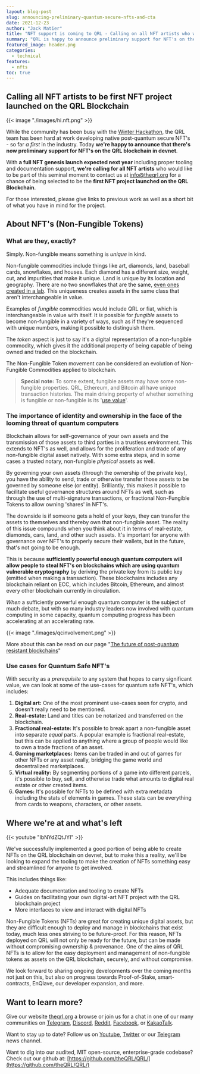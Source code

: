 ```yaml
---
layout: blog-post
slug: announcing-preliminary-quantum-secure-nfts-and-cta
date: 2021-12-23
author: "Jack Matier"
title: "NFT support is coming to QRL - Calling on all NFT artists who wish to be part of the genesis run to apply!"
summary: "QRL is happy to announce preliminary support for NFT's on the QRL blockchain on devnet and are putting out a call to all NFT artists to be the genesis run of Quantum Secure NFTs"
featured_image: header.png
categories:
  - technical
features:
  - nfts
toc: true
---
```


## Calling all NFT artists to be first NFT project launched on the QRL Blockchain

{{< image "./images/hi.nft.png" >}}

While the community has been busy with the [Winter Hackathon](/blog/qrl-winter-hackathon-2021-projects/), the QRL team has been hard at work developing native post-quantum secure NFT's - so far *a first* in the industry. Today **we're happy to announce that there's now preliminary support for NFT's on the QRL blockchain in devnet**. 

With **a full NFT genesis launch expected next year** including proper tooling and documentation support, **we're calling for all NFT artists** who would like to be part of this seminal moment to contact us at [info@theqrl.org](mailto:info@theqrl.org) for a chance of being selected to be the **first NFT project launched on the QRL Blockchain**. 

For those interested, please give links to previous work as well as a short bit of what you have in mind for the project.

## About NFT's (Non-Fungible Tokens)

### What are they, exactly?

Simply. Non-fungible means something is *unique* in kind. 

Non-fungible commodities include things like art, diamonds, land, baseball cards, snowflakes, and houses. Each diamond has a different size, weight, cut, and impurities that make it unique. Land is unique by its location and geography. There are no two snowflakes that are the same, [even ones created in a lab](https://www.youtube.com/watch?v=ao2Jfm35XeE). This uniqueness creates assets in the same class that aren't interchangeable in value. 

Examples of *fungible* commodities would include QRL or fiat, which is interchangeable in value with itself. It *is* possible for *fungible* assets to become non-fungible in a variety of ways, such as if they're sequenced with unique numbers, making it possible to distinguish them.

The *token* aspect is just to say it's a digital representation of a non-fungible commodity, which gives it the additional property of being capable of being owned and traded on the blockchain.

The Non-Fungible Token movement can be considered an evolution of Non-Fungible Commodities applied to blockchain.

> **Special note:** To some extent, fungible assets may have some non-fungible properties. QRL, Ethereum, and Bitcoin all have unique transaction histories. The main driving property of whether something is fungible or non-fungible is its '[use value](https://medium.com/nonfungible/why-most-of-the-definitions-of-non-fungible-are-incorrect-3565fa3cfc66)'.

### The importance of identity and ownership in the face of the looming threat of quantum computers

Blockchain allows for self-governance of your own assets and the transmission of those assets to third parties in a trustless environment. This extends to NFT's as well, and allows for the proliferation and trade of any non-fungible digital asset natively. With some extra steps, and in some cases a trusted notary, non-fungible *physical* assets as well. 

By governing your own assets (through the ownership of the private key), you have the ability to send, trade or otherwise transfer those assets to be governed by someone else (or entity). Brilliantly, this makes it possible to facilitate useful governance structures around NFTs as well, such as through the use of multi-signature transactions, or fractional Non-Fungible Tokens to allow owning 'shares' in NFT's.

The downside is if someone gets a hold of your keys, they can transfer the assets to themselves and thereby own that non-fungible asset. The reality of this issue compounds when you think about it in terms of real-estate, diamonds, cars, land, and other such assets. It's important for anyone with governance over NFT's to properly secure their wallets, but in the future, that's not going to be enough.

This is because **sufficiently powerful enough quantum computers will allow people to steal NFT's on blockchains which are using quantum vulnerable cryptography** by deriving the private key from its public key (emitted when making a transaction). These blockchains includes any blockchain reliant on ECC, which includes Bitcoin, Ethereum, and almost every other blockchain currently in circulation.

*When* a sufficiently powerful enough quantum computer is the subject of much debate, but with so many industry leaders now involved with quantum computing in some capacity, quantum computing progress has been accelerating at an accelerating rate.

{{< image "./images/qcinvolvement.png" >}}

More about this can be read on our page "[The future of post-quantum resistant blockchains](/the-future-of-post-quantum-resistant-blockchains/)"

### Use cases for Quantum Safe NFT's

With security as a *prerequisite* to any system that hopes to carry significant value, we can look at some of the use-cases for quantum safe NFT's, which includes:

1. **Digital art:** One of the most prominent use-cases seen for crypto, and doesn't really need to be mentioned.
2. **Real-estate:** Land and titles can be notarized and transferred on the blockchain.
3. **Fractional real-estate:** It's possible to break apart a non-fungible asset into separate *equal* parts. A popular example is fractional real-estate, but this can be applied to anything where a group of people would like to own a trade fractions of an asset.
4. **Gaming marketplaces:** Items can be traded in and out of games for other NFTs or any asset really, bridging the game world and decentralized marketplaces.
5. **Virtual reality:** By segmenting portions of a game into different parcels, it's possible to buy, sell, and otherwise trade what amounts to digital real estate or other created items.
6. **Games:** It's possible for NFTs to be defined with extra metadata including the stats of elements in games. These stats can be everything from cards to weapons, characters, or other assets. 

## Where we're at and what's left

{{< youtube "IbNYdZQtJYI" >}}

We've successfully implemented a good portion of being able to create NFTs on the QRL blockchain on devnet, but to make this a reality, we'll be looking to expand the tooling to make the creation of NFTs something easy and streamlined for anyone to get involved.

This includes things like: 

- Adequate documentation and tooling to create NFTs
- Guides on facilitating your own digital-art NFT project with the QRL blockchain project
- More interfaces to view and interact with digital NFTs

Non-Fungible Tokens (NFTs) are great for creating unique digital assets, but they are difficult enough to deploy and manage in blockchains that exist today, much less ones striving to be future-proof. For this reason, NFTs deployed on QRL will not only be ready for the future, but can be made without compromising ownership & provenance. One of the aims of QRL NFTs is to allow for the easy deployment and management of non-fungible tokens as assets on the QRL blockchain, securely, and without compromise.

We look forward to sharing ongoing developments over the coming months not just on this, but also on progress towards Proof-of-Stake, smart-contracts, EnQlave, our developer expansion, and more.

## Want to learn more?

Give our website [theqrl.org](https://theqrl.org/) a browse or join us for a chat in one of our many communities on [Telegram](https://t.me/QRLedgerOfficial), [Discord](/discord), [Reddit](https://www.reddit.com/r/qrl), [Facebook](https://www.facebook.com/theqrl/), or [KakaoTalk](https://open.kakao.com/o/gffKNhWb). 

Want to stay up to date? Follow us on [Youtube](https://www.youtube.com/c/QRLedger), [Twitter](https://twitter.com/qrledger) or our [Telegram](https://t.me/TheQRLedger) news channel.

Want to dig into our audited, MIT open-source, enterprise-grade codebase? Check out our github at: [https://github.com/theQRL/QRL/](https://github.com/theQRL/QRL/)